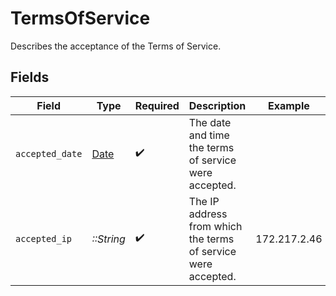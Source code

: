# TermsOfService

Describes the acceptance of the Terms of Service.


## Fields

| Field                                                                | Type                                                                 | Required                                                             | Description                                                          | Example                                                              |
| -------------------------------------------------------------------- | -------------------------------------------------------------------- | -------------------------------------------------------------------- | -------------------------------------------------------------------- | -------------------------------------------------------------------- |
| `accepted_date`                                                      | [Date](https://ruby-doc.org/stdlib-2.6.1/libdoc/date/rdoc/Date.html) | :heavy_check_mark:                                                   | The date and time the terms of service were accepted.                |                                                                      |
| `accepted_ip`                                                        | *::String*                                                           | :heavy_check_mark:                                                   | The IP address from which the terms of service were accepted.        | 172.217.2.46                                                         |
